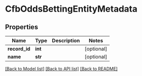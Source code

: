# CfbOddsBettingEntityMetadata

## Properties
Name | Type | Description | Notes
------------ | ------------- | ------------- | -------------
**record_id** | **int** |  | [optional] 
**name** | **str** |  | [optional] 

[[Back to Model list]](../README.md#documentation-for-models) [[Back to API list]](../README.md#documentation-for-api-endpoints) [[Back to README]](../README.md)

